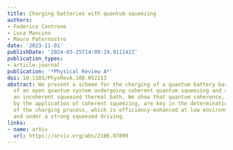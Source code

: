 ```yaml
---
title: Charging batteries with quantum squeezing
authors:
- Federico Centrone
- Luca Mancino
- Mauro Paternostro
date: '2023-11-01'
publishDate: '2024-03-25T14:09:19.911142Z'
publication_types:
- article-journal
publication: '*Physical Review A*'
doi: 10.1103/PhysRevA.108.052213
abstract: We present a scheme for the charging of a quantum battery based on the dynamics
  of an open quantum system undergoing coherent quantum squeezing and affected by
  an incoherent squeezed thermal bath. We show that quantum coherence, as instigated
  by the application of coherent squeezing, are key in the determination of the performance
  of the charging process, which is efficiency-enhanced at low environmental temperature
  and under a strong squeezed driving.
links:
- name: arXiv
  url: https://arxiv.org/abs/2106.07899
---
```

